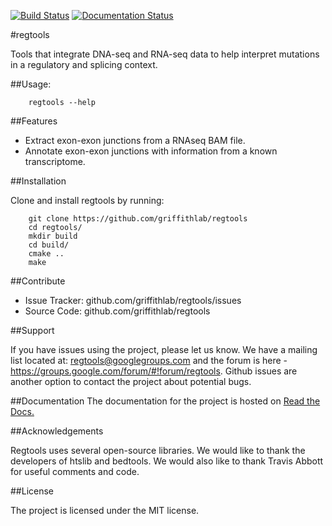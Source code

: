 [![Build Status](https://travis-ci.org/griffithlab/regtools.svg?branch=master)](https://travis-ci.org/griffithlab/regtools)
[![Documentation Status](https://readthedocs.org/projects/regtools/badge/?version=latest)](https://readthedocs.org/projects/regtools/?badge=latest)

#regtools

Tools that integrate DNA-seq and RNA-seq data to help interpret mutations
in a regulatory and splicing context.

##Usage:

```
    regtools --help
```

##Features

- Extract exon-exon junctions from a RNAseq BAM file.
- Annotate exon-exon junctions with information from a known transcriptome.

##Installation

Clone and install regtools by running:
```
    git clone https://github.com/griffithlab/regtools
    cd regtools/
    mkdir build
    cd build/
    cmake ..
    make
```

##Contribute

- Issue Tracker: github.com/griffithlab/regtools/issues
- Source Code: github.com/griffithlab/regtools

##Support

If you have issues using the project, please let us know.
We have a mailing list located at: regtools@googlegroups.com and the
forum is here - https://groups.google.com/forum/#!forum/regtools.
Github issues are another option to contact the project about
potential bugs.

##Documentation
The documentation for the project is hosted on
[Read the Docs.](https://regtools.readthedocs.org/en/latest/)

##Acknowledgements

Regtools uses several open-source libraries. We would like to thank the
developers of htslib and bedtools. We would also like to thank Travis Abbott for
useful comments and code.

##License

The project is licensed under the MIT license.
